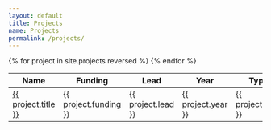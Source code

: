 ```yaml
---
layout: default
title: Projects
name: Projects
permalink: /projects/
---
```



<div class="table-responsive">
	<table class="table table-bordered table-hover"> 
		<thead class="thead-light">
			<tr>
				<th> Name </th>
				<th> Funding </th>
				<th> Lead </th>
				<th> Year </th>
				<th> Type </th>
				<th> Status </th>
			</tr>
		</thead>
		<tbody>
			{% for project in site.projects reversed %}
			<tr> 
				<td scope="row" >
					<a href="{{ project.url | relative_url }}">
						{{ project.title }}
					</a>
				</td>
				<td> 
					{{ project.funding }}
				</td>
				<td>
					{{ project.lead }}
				</td>
				<td> 
					{{ project.year }}
				</td>
				<td>
					{{ project.type }}
				</td>
				<td>
					{{ project.status }}
				</td>
			</tr>
			{% endfor %}
		</tbody>
	</table>
</div>